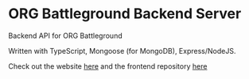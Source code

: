 # ORG Battleground Backend Server

Backend API for ORG Battleground

Written with TypeScript, Mongoose (for MongoDB), Express/NodeJS.

Check out the website [here](https://orgbattleground.club) and the frontend repository [here](https://github.com/marvingay/org-battleground)
